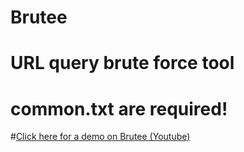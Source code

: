 # Brutee
# URL query brute force tool
# common.txt are required!
#[Click here for a demo on Brutee (Youtube)](https://www.youtube.com/watch?v=Ft50kvW1fU0)


